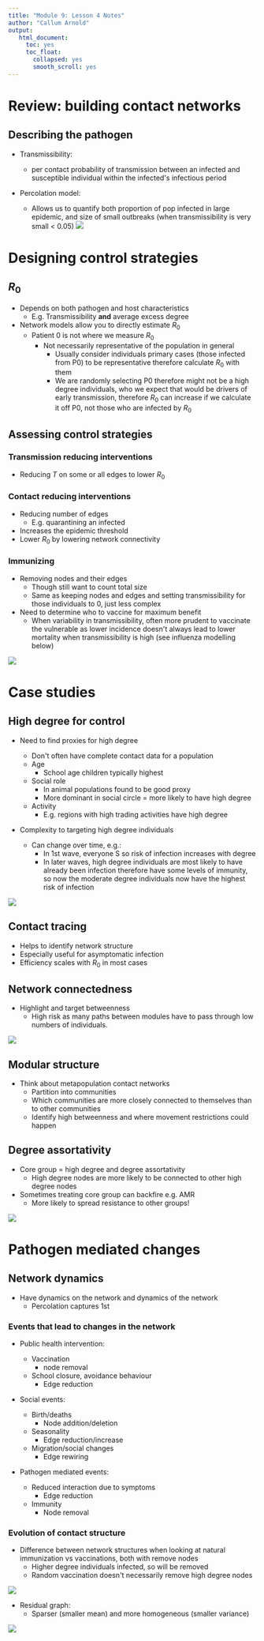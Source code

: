 ```yaml
---
title: "Module 9: Lesson 4 Notes"
author: "Callum Arnold"
output:
   html_document:
     toc: yes
     toc_float:
       collapsed: yes
       smooth_scroll: yes
---
```


# Review: building contact networks
## Describing the pathogen

- Transmissibility:
  - per contact probability of transmission between an infected and susceptible
    individual within the infected's infectious period

- Percolation model:
  - Allows us to quantify both proportion of pop infected in large epidemic, and
    size of small outbreaks (when transmissibility is very small < 0.05)
![](2021-07-16-11-08-29.png)

# Designing control strategies
## $R_0$

- Depends on both pathogen and host characteristics
  - E.g. Transmissibility **and** average excess degree
- Network models allow you to directly estimate $R_0$
  - Patient 0 is not where we measure $R_0$
    - Not necessarily representative of the population in general
      - Usually consider individuals primary cases (those infected from P0) to
        be representative therefore calculate $R_0$ with them
      - We are randomly selecting P0 therefore might not be a high degree
        individuals, who we expect that would be drivers of early transmission,
        therefore $R_0$ can increase if we calculate it off P0, not those who
        are infected by $R_0$
  
## Assessing control strategies
### Transmission reducing interventions
  
- Reducing $T$ on some or all edges to lower $R_0$

### Contact reducing interventions

- Reducing number of edges
  - E.g. quarantining an infected
- Increases the epidemic threshold
- Lower $R_0$ by lowering network connectivity

### Immunizing

- Removing nodes and their edges
  - Though still want to count total size
  - Same as keeping nodes and edges and setting transmissibility for those
    individuals to 0, just less complex
- Need to determine who to vaccine for maximum benefit
  - When variability in transmissibility, often more prudent to vaccinate the
    vulnerable as lower incidence doesn't always lead to lower mortality when
    transmissibility is high (see influenza modelling below)

![](2021-07-16-11-37-13.png)

# Case studies
## High degree for control

- Need to find proxies for high degree
  - Don't often have complete contact data for a population
  - Age
    - School age children typically highest
  - Social role
    - In animal populations found to be good proxy
    - More dominant in social circle = more likely to have high degree
  - Activity
    - E.g. regions with high trading activities have high degree

- Complexity to targeting high degree individuals
  - Can change over time, e.g.:
    - In 1st wave, everyone S so risk of infection increases with degree
    - In later waves, high degree individuals are most likely to have already
      been infection therefore have some levels of immunity, so now the
      moderate degree individuals now have the highest risk of infection

![](2021-07-16-11-43-43.png)

## Contact tracing

- Helps to identify network structure
- Especially useful for asymptomatic infection
- Efficiency scales with $R_0$ in most cases

## Network connectedness

- Highlight and target betweenness
  - High risk as many paths between modules have to pass through low numbers of
    individuals.

![](2021-07-16-11-45-39.png)

## Modular structure

- Think about metapopulation contact networks
  - Partition into communities
  - Which communities are more closely connected to themselves than to other
    communities
  - Identify high betweenness and where movement restrictions could happen

## Degree assortativity

- Core group = high degree and degree assortativity
  - High degree nodes are more likely to be connected to other high degree nodes
- Sometimes treating core group can backfire e.g. AMR
  - More likely to spread resistance to other groups!

![](2021-07-16-11-50-36.png)

# Pathogen mediated changes
## Network dynamics

- Have dynamics on the network and dynamics of the network
  - Percolation captures 1st

### Events that lead to changes in the network

- Public health intervention:
  - Vaccination
    - node removal
  - School closure, avoidance behaviour
    - Edge reduction

- Social events:
  - Birth/deaths
    - Node addition/deletion
  - Seasonality
    - Edge reduction/increase
  - Migration/social changes
    - Edge rewiring

- Pathogen mediated events:
  - Reduced interaction due to symptoms
    - Edge reduction
  - Immunity
    - Node removal

### Evolution of contact structure

- Difference between network structures when looking at natural immunization vs
  vaccinations, both with remove nodes
  - Higher degree individuals infected, so will be removed
  - Random vaccination doesn't necessarily remove high degree nodes

![](2021-07-16-11-56-39.png)

- Residual graph:
  - Sparser (smaller mean) and more homogeneous (smaller variance)

![](2021-07-16-11-59-50.png)